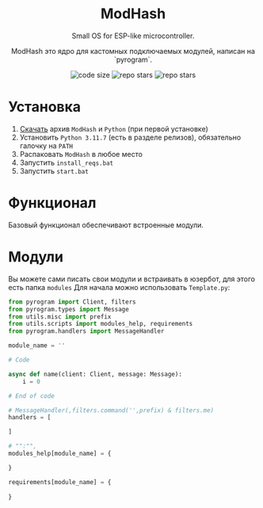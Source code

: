 <div align="center">
    <h1>ModHash</h1>
    Small OS for ESP-like microcontroller.
    <p>ModHash это ядро для кастомных подключаемых модулей, написан на `pyrogram`.</p>
    <img alt="code size" src="https://img.shields.io/github/languages/code-size/xnobanonlyzxc/ModHash?style=for-the-badge">
    <img alt="repo stars" src="https://img.shields.io/github/stars/xnobanonlyzxc/ModHash?style=for-the-badge">
    <img alt="repo stars" src="https://img.shields.io/github/commit-activity/w/xnobanonlyzxc/ModHash?style=for-the-badge">
</div>

# Установка
1. [Скачать](https://github.com/xNoBanOnlyZXC/ModHash/releases/latest) архив `ModHash` и `Python` (при первой установке)
2. Установить `Python 3.11.7` (есть в разделе релизов), обязательно галочку на `PATH`
3. Распаковать `ModHash` в любое место
4. Запустить `install_reqs.bat`
5. Запустить `start.bat`

# Функционал
Базовый функционал обеспечивают встроенные модули.

# Модули
Вы можете сами писать свои модули и встраивать в юзербот, для этого есть папка `modules`
Для начала можно использовать `Template.py`:

```python
from pyrogram import Client, filters
from pyrogram.types import Message
from utils.misc import prefix
from utils.scripts import modules_help, requirements
from pyrogram.handlers import MessageHandler

module_name = ''

# Code

async def name(client: Client, message: Message):
    i = 0

# End of code

# MessageHandler(,filters.command('',prefix) & filters.me)
handlers = [

]

# "":"",
modules_help[module_name] = {

}

requirements[module_name] = {
    
}
```
